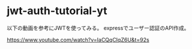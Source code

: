 # jwt-auth-tutorial-yt
以下の動画を参考にJWTを使ってみる。
expressでユーザー認証のAPI作成。

https://www.youtube.com/watch?v=IaCQqCIqZ6U&t=92s
